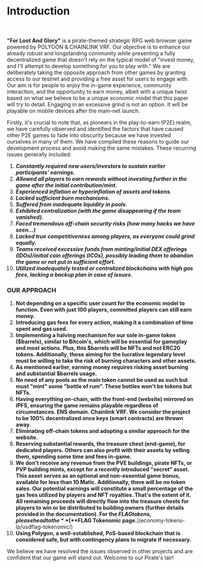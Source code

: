 # Introduction

\
\
**"For Loot And Glory"** is a pirate-themed strategic RPG web browser game powered by POLYGON & CHAINLINK VRF. Our objective is to enhance our already robust and longstanding community while presenting a fully decentralized game that doesn't rely on the typical model of "invest money, and I'll attempt to develop something for you to play with." We are deliberately taking the opposite approach from other games by granting access to our testnet and providing a free asset for users to engage with. Our aim is for people to enjoy the in-game experience, community interaction, and the opportunity to earn money, albeit with a unique twist based on what we believe to be a unique economic model that this paper will try to detail. Engaging in an excessive grind is not an option. It will be playable on mobile devices after the main-net launch.

Firstly, it's crucial to note that, as pioneers in the play-to-earn (P2E) realm, we have carefully observed and identified the factors that have caused other P2E games to fade into obscurity because we have invested ourselves in many of them. We have compiled these reasons to guide our development process and avoid making the same mistakes. These recurring issues generally included:

1. _**Constantly required new users/investors to sustain earlier participants' earnings.**_
2. _**Allowed all players to earn rewards without investing further in the game after the initial contribution/mint.**_
3. _**Experienced inflation or hyperinflation of assets and tokens.**_
4. _**Lacked sufficient burn mechanisms.**_
5. _**Suffered from inadequate liquidity in pools.**_
6. _**Exhibited centralization (with the game disappearing if the team vanished).**_
7. _**Faced tremendous off-chain security risks (how many hacks we have seen...)**_
8. _**Lacked true competitiveness among players, as everyone could grind equally.**_
9. _**Teams received excessive funds from minting/initial DEX offerings (IDOs)/initial coin offerings (ICOs), possibly leading them to abandon the game or not put in sufficient effort.**_
10. _**Utilized inadequately tested or centralized blockchains with high gas fees, lacking a backup plan in case of issues.**_





### OUR APPROACH 

1. **Not depending on a specific user count for the economic model to function. Even with just 100 players, committed players can still earn money.**
2. **Introducing gas fees for every action, making it a combination of time spent and gas used.**&#x20;
3. **Implementing a halving mechanism for our sole in-game token ($barrels), similar to Bitcoin's, which will be essential for gameplay and most actions.  Plus, this $barrels will be NFTs and not ERC20 tokens. Additionally, those aiming for the lucrative legendary level must be willing to take the risk of burning characters and other assets.**
4. **As mentioned earlier, earning money requires risking asset burning and substantial $barrels usage.**
5. **No need of any pools as the main token cannot be used as such but must "mint" some "bottle of rum". These bottles won't be tokens but NFTs.**
6. **Having everything on-chain, with the front-end (website) mirrored on IPFS, ensuring the game remains playable regardless of circumstances. ENS domain. Chainlink VRF. We consider the project to be 100% decentralized once keys (smart contracts) are thrown away.**
7. **Eliminating off-chain tokens and adopting a similar approach for the website.**
8. **Reserving substantial rewards, the treasure chest (end-game), for dedicated players. Others can also profit with their assets by selling them, spending some time and fees in-game.**
9. **We don't receive any revenue from the PVE buildings, pirate NFTs, or PVP building mints, except for a recently introduced "secret" asset. This asset serves as an optional and non-essential game bonus, available for less than 10 Matic. Additionally, there will be no token sales. Our potential earnings will constitute a small percentage of the gas fees utilized by players and NFT royalties. That's the extent of it. All remaining proceeds will directly flow into the treasure chests for players to win or be distributed to building owners (further details provided in the documentation). For the $FLAG tokens, please head to the** [**$FLAG Tokenomic page.**](economy-tokens-lp/usdflag-tokenomic/)&#x20;
10. **Using Polygon, a well-established, PoS-based blockchain that is considered safe, but with contingency plans to migrate if necessary.**

We believe we have resolved the issues observed in other projects and are confident that our game will stand out. Welcome to our Pirate's lair!\
\
\
\
\
&#x20;
